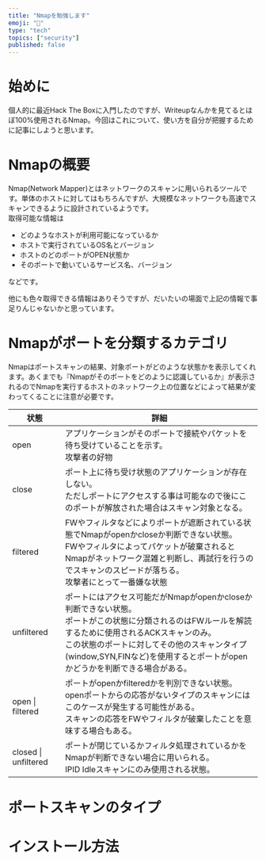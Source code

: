 ```yaml
---
title: "Nmapを勉強します"
emoji: "📝"
type: "tech"
topics: ["security"]
published: false
---
```

# 始めに
個人的に最近Hack The Boxに入門したのですが、Writeupなんかを見てるとほぼ100%使用されるNmap。今回はこれについて、使い方を自分が把握するために記事にしようと思います。

# Nmapの概要
Nmap(Network Mapper)とはネットワークのスキャンに用いられるツールです。単体のホストに対してはもちろんですが、大規模なネットワークも高速でスキャンできるように設計されているようです。</br>
取得可能な情報は

- どのようなホストが利用可能になっているか
- ホストで実行されているOS名とバージョン
- ホストのどのポートがOPEN状態か
- そのポートで動いているサービス名、バージョン

などです。  
  
他にも色々取得できる情報はありそうですが、だいたいの場面で上記の情報で事足りんじゃないかと思っています。

# Nmapがポートを分類するカテゴリ
Nmapはポートスキャンの結果、対象ポートがどのような状態かを表示してくれます。あくまでも『Nmapがそのポートをどのように認識しているか』が表示されるのでNmapを実行するホストのネットワーク上の位置などによって結果が変わってくることに注意が必要です。

| 状態 | 詳細 |
| ---- |  ---- |
| open | アプリケーションがそのポートで接続やパケットを待ち受けていることを示す。</br>攻撃者の好物|
| close | ポート上に待ち受け状態のアプリケーションが存在しない。</br>ただしポートにアクセスする事は可能なので後にこのポートが解放された場合はスキャン対象となる。|
| filtered | FWやフィルタなどによりポートが遮断されている状態でNmapがopenかcloseか判断できない状態。</br>FWやフィルタによってパケットが破棄されるとNmapがネットワーク混雑と判断し、再試行を行うのでスキャンのスピードが落ちる。</br>攻撃者にとって一番嫌な状態 |
| unfiltered | ポートにはアクセス可能だがNmapがopenかcloseか判断できない状態。</br>ポートがこの状態に分類されるのはFWルールを解読するために使用されるACKスキャンのみ。</br>この状態のポートに対してその他のスキャンタイプ(window,SYN,FINなど)を使用するとポートがopenかどうかを判断できる場合がある。 |
|open \| filtered| ポートがopenかfilteredかを判別できない状態。</br>openポートからの応答がないタイプのスキャンにはこのケースが発生する可能性がある。</br>スキャンの応答をFWやフィルタが破棄したことを意味する場合もある。 |
|closed \| unfiltered| ポートが閉じているかフィルタ処理されているかをNmapが判断できない場合に用いられる。</br>IPID Idleスキャンにのみ使用される状態。 |

# ポートスキャンのタイプ
# インストール方法


